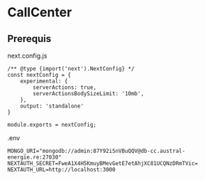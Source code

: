 # CallCenter

## Prerequis

next.config.js

```config
/** @type {import('next').NextConfig} */
const nextConfig = {
    experimental: {
        serverActions: true,
        serverActionsBodySizeLimit: '10mb',
    },
    output: 'standalone'
}

module.exports = nextConfig;

```

.env

```
MONGO_URI="mongodb://admin:87Y92iSnVBuQQV@db-cc.austral-energie.re:27030"
NEXTAUTH_SECRET=FweA1X4H5KmuyBMevGetE7etAhjXC81UCQNzDRmTVic=
NEXTAUTH_URL=http://localhost:3000
```
